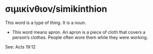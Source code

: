 # σιμικίνθιον/simikinthion
This word is a type of thing. It is a noun. 

* This word means apron. An apron is a piece of cloth that covers a person’s clothes. People often wore them while they were working.

See: Acts 19:12 
